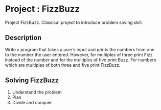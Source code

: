 # Project : FizzBuzz

Project FizzBuzz.
Classical project to introduce problem soving skill.

## Description

Write a program that takes a user’s input and prints the numbers from one to the number the user entered. However, for multiples of three print Fizz instead of the number and for the multiples of five print Buzz. For numbers which are multiples of both three and five print FizzBuzz.

## Solving FizzBuzz

1. Understand the problem
2. Plan
3. Divide and conquer